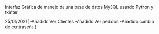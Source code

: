 Interfaz Gráfica de manejo de una base de datos MySQL usando Python y tkinter

25/01/2021(
-Añadido Ver Clientes
-Añadido Ver pedidos
-Añadido cambio de contraseña
)